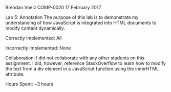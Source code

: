 Brendan Voelz
COMP-0020
17 February 2017

Lab 5: Annotation
	The purpose of this lab is to demonstrate my understanding of how
	JavaScript is integrated into HTML documents to modify content
	dynamically.

Correctly Implemented:
	All

Incorrectly Implemented:
	None

Collaboration:
	I did not collaborate with any other students on this assignment.
	I did, however, reference StackOverflow to learn how to modify the
	text from a div element in a JavaScript function using the
	innerHTML attribute.

Hours Spent:
	~3 hours